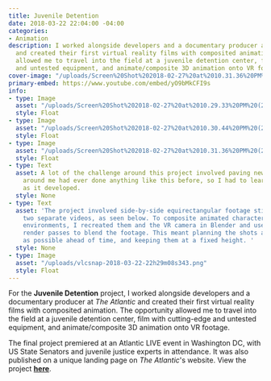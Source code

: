 ```yaml
---
title: Juvenile Detention
date: 2018-03-22 22:04:00 -04:00
categories:
- Animation
description: I worked alongside developers and a documentary producer at The Atlantic
  and created their first virtual reality films with composited animation. The opportunity
  allowed me to travel into the field at a juvenile detention center, film with cutting-edge
  and untested equipment, and animate/composite 3D animation onto VR footage.
cover-image: "/uploads/Screen%20Shot%202018-02-27%20at%2010.31.36%20PM%20(2)%20Square.png"
primary-embed: https://www.youtube.com/embed/yO9bMkCFI9s
info:
- type: Image
  asset: "/uploads/Screen%20Shot%202018-02-27%20at%2010.29.33%20PM%20(2).png"
  style: Float
- type: Image
  asset: "/uploads/Screen%20Shot%202018-02-27%20at%2010.30.44%20PM%20(2).png"
  style: Float
- type: Image
  asset: "/uploads/Screen%20Shot%202018-02-27%20at%2010.31.36%20PM%20(2).png"
  style: Float
- type: Text
  asset: A lot of the challenge around this project involved paving new ground. Nobody
    around me had ever done anything like this before, so I had to learn and innovate
    as it developed.
  style: None
- type: Text
  asset: 'The project involved side-by-side equirectangular footage stitched from
    two separate videos, as seen below. To composite animated characters into these
    environments, I recreated them and the VR camera in Blender and used multiple
    render passes to blend the footage. This meant planning the shots ahead as much
    as possible ahead of time, and keeping them at a fixed height. '
  style: None
- type: Image
  asset: "/uploads/vlcsnap-2018-03-22-22h29m08s343.png"
  style: Float
---
```


For the **Juvenile Detention** project, I worked alongside developers and a documentary producer at *The Atlantic* and created their first virtual reality films with composited animation. The opportunity allowed me to travel into the field at a juvenile detention center, film with cutting-edge and untested equipment, and animate/composite 3D animation onto VR footage.

The final project premiered at an Atlantic LIVE event in Washington DC, with US State Senators and juvenile justice experts in attendance. It was also published on a unique landing page on *The Atlantic*'s website. View the project [**here**](https://www.theatlantic.com/projects/juvenile-justice/).
